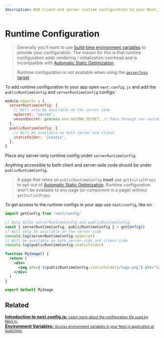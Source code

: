 ```yaml
---
description: Add client and server runtime configuration to your Next.js app.
---
```


# Runtime Configuration

> Generally you'll want to use [build-time environment variables](/docs/api-reference/next.config.js/environment-variables.md) to provide your configuration. The reason for this is that runtime configuration adds rendering / initialization overhead and is incompatible with [Automatic Static Optimization](/docs/advanced-features/automatic-static-optimization.md).

> Runtime configuration is not available when using the [`serverless` target](/docs/api-reference/next.config.js/build-target.md#serverless-target).

To add runtime configuration to your app open `next.config.js` and add the `publicRuntimeConfig` and `serverRuntimeConfig` configs:

```js
module.exports = {
  serverRuntimeConfig: {
    // Will only be available on the server side
    mySecret: 'secret',
    secondSecret: process.env.SECOND_SECRET, // Pass through env variables
  },
  publicRuntimeConfig: {
    // Will be available on both server and client
    staticFolder: '/static',
  },
}
```

Place any server-only runtime config under `serverRuntimeConfig`.

Anything accessible to both client and server-side code should be under `publicRuntimeConfig`.

> A page that relies on `publicRuntimeConfig` **must** use `getInitialProps` to opt-out of [Automatic Static Optimization](/docs/advanced-features/automatic-static-optimization.md). Runtime configuration won't be available to any page (or component in a page) without `getInitialProps`.

To get access to the runtime configs in your app use `next/config`, like so:

```jsx
import getConfig from 'next/config'

// Only holds serverRuntimeConfig and publicRuntimeConfig
const { serverRuntimeConfig, publicRuntimeConfig } = getConfig()
// Will only be available on the server-side
console.log(serverRuntimeConfig.mySecret)
// Will be available on both server-side and client-side
console.log(publicRuntimeConfig.staticFolder)

function MyImage() {
  return (
    <div>
      <img src={`${publicRuntimeConfig.staticFolder}/logo.png`} alt="logo" />
    </div>
  )
}

export default MyImage
```

## Related

<div class="card">
  <a href="/docs/api-reference/next.config.js/introduction.md">
    <b>Introduction to next.config.js:</b>
    <small>Learn more about the configuration file used by Next.js.</small>
  </a>
</div>

<div class="card">
  <a href="/docs/api-reference/next.config.js/environment-variables.md">
    <b>Environment Variables:</b>
    <small>Access environment variables in your Next.js application at build time.</small>
  </a>
</div>
